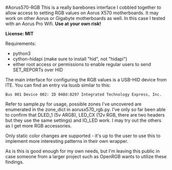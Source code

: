 #Aorus570-RGB
This is a really barebones interface I cobbled together to allow
access to setting RGB values on Aorus X570 motherboards. It may
work on other Aorus or Gigabyte motherboards as well. In this case
I tested with an Aorus Pro Wifi. **Use at your own risk!**

**License: MIT**

Requirements:
- python3
- cython-hidapi (make sure to install "hid", not "hidapi")
- either root access or permissions to enable regular users to send
SET_REPORTs over HID

The main interface for configuring the RGB values is a USB-HID device 
from ITE. You can find an entry via lsusb similar to this:

`Bus 001 Device 002: ID 048d:8297 Integrated Technology Express, Inc.`

Refer to sample.py for usage, possible zones I've uncovered are enumerated
in the zone_dict in aorusx570_rgb.py. I've only so far been able to confirm
that DLED_1 (5v ARGB), LED_CX (12v RGB, there are two headers but they use the 
same settings) and IO_LED work. I may try out the others as I get more RGB
accessories. 

Only static color changes are supported - it's up to the user to use this to 
implement more interesting patterns in their own wrapper. 

As is this is good enough for my own needs, but I'm leaving this public
in case someone from a larger project such as OpenRGB wants to utilize
these findings.
